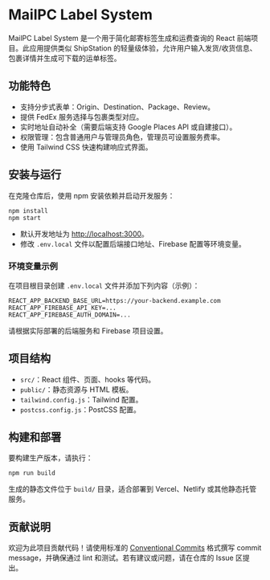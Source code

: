 # MailPC Label System

MailPC Label System 是一个用于简化邮寄标签生成和运费查询的 React 前端项目。此应用提供类似 ShipStation 的轻量级体验，允许用户输入发货/收货信息、包裹详情并生成可下载的运单标签。

## 功能特色
- 支持分步式表单：Origin、Destination、Package、Review。
- 提供 FedEx 服务选择与包裹类型对应。
- 实时地址自动补全（需要后端支持 Google Places API 或自建接口）。
- 权限管理：包含普通用户与管理员角色，管理员可设置服务费率。
- 使用 Tailwind CSS 快速构建响应式界面。

## 安装与运行

在克隆仓库后，使用 npm 安装依赖并启动开发服务：

```
npm install
npm start
```

- 默认开发地址为 [http://localhost:3000](http://localhost:3000)。
- 修改 `.env.local` 文件以配置后端接口地址、Firebase 配置等环境变量。

### 环境变量示例

在项目根目录创建 `.env.local` 文件并添加下列内容（示例）：

```
REACT_APP_BACKEND_BASE_URL=https://your-backend.example.com
REACT_APP_FIREBASE_API_KEY=...
REACT_APP_FIREBASE_AUTH_DOMAIN=...
```

请根据实际部署的后端服务和 Firebase 项目设置。

## 项目结构

- `src/`：React 组件、页面、hooks 等代码。
- `public/`：静态资源与 HTML 模板。
- `tailwind.config.js`：Tailwind 配置。
- `postcss.config.js`：PostCSS 配置。

## 构建和部署

要构建生产版本，请执行：

```
npm run build
```

生成的静态文件位于 `build/` 目录，适合部署到 Vercel、Netlify 或其他静态托管服务。

## 贡献说明

欢迎为此项目贡献代码！请使用标准的 [Conventional Commits](https://www.conventionalcommits.org/) 格式撰写 commit message，并确保通过 lint 和测试。若有建议或问题，请在仓库的 Issue 区提出。
